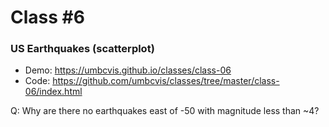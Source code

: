 
# Class #6

### US Earthquakes (scatterplot)

* Demo: https://umbcvis.github.io/classes/class-06
* Code: https://github.com/umbcvis/classes/tree/master/class-06/index.html

Q: Why are there no earthquakes east of -50 with magnitude less than ~4?

